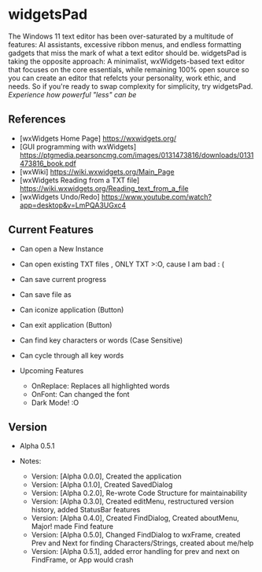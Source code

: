 # widgetsPad

The Windows 11 text editor has been over-saturated by a multitude of features: AI assistants, excessive ribbon menus, and endless formatting gadgets that miss the mark of what a text editor should be. 
widgetsPad is taking the opposite approach: A minimalist, wxWidgets-based text editor that focuses on the core essentials, while remaining 100% open source so you can create an editor that refelcts your 
personality, work ethic, and needs. So if you're ready to swap complexity for simplicity, try widgetsPad. 
*Experience how powerful "less" can be*

## References

- [wxWidgets Home Page] https://wxwidgets.org/
- [GUI programming with wxWidgets] https://ptgmedia.pearsoncmg.com/images/0131473816/downloads/0131473816_book.pdf
- [wxWiki] https://wiki.wxwidgets.org/Main_Page
- [wxWidgets Reading from a TXT file] https://wiki.wxwidgets.org/Reading_text_from_a_file
- [wxWidgets Undo/Redo] https://www.youtube.com/watch?app=desktop&v=LmPQA3UGxc4


## Current Features

- Can open a New Instance
- Can open existing TXT files , ONLY TXT >:O, cause I am bad : (
- Can save current progress
- Can save file as
- Can iconize application (Button)
- Can exit application (Button)
- Can find key characters or words (Case Sensitive)
- Can cycle through all key words

- Upcoming Features
	- OnReplace: Replaces all highlighted words
	- OnFont: Can changed the font
	- Dark Mode! :O

## Version

- Alpha 0.5.1

- Notes:
	- Version: [Alpha 0.0.0], Created the application
	- Version: [Alpha 0.1.0], Created SavedDialog
	- Version: [Alpha 0.2.0], Re-wrote Code Structure for maintainability
	- Version: [Alpha 0.3.0], Created editMenu, restructured version history, added StatusBar features
	- Version: [Alpha 0.4.0], Created FindDialog, Created aboutMenu, Major! made Find feature
	- Version: [Alpha 0.5.0], Changed FindDialog to wxFrame, created Prev and Next for finding Characters/Strings, created about me/help
	- Version: [Alpha 0.5.1], added error handling for prev and next on FindFrame, or App would crash